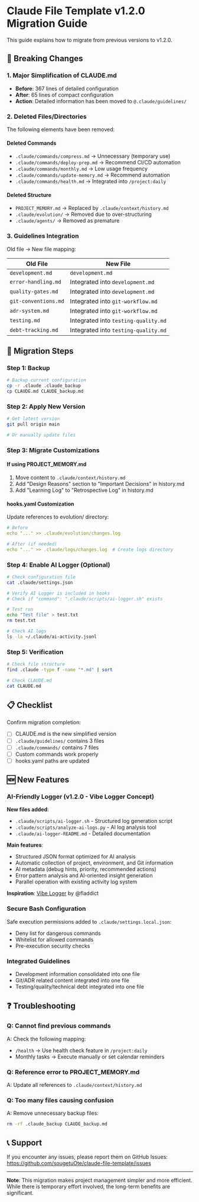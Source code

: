 # Claude File Template v1.2.0 Migration Guide

This guide explains how to migrate from previous versions to v1.2.0.

## 🚨 Breaking Changes

### 1. Major Simplification of CLAUDE.md
- **Before**: 367 lines of detailed configuration
- **After**: 65 lines of compact configuration
- **Action**: Detailed information has been moved to `@.claude/guidelines/`

### 2. Deleted Files/Directories
The following elements have been removed:

#### Deleted Commands
- `.claude/commands/compress.md` → Unnecessary (temporary use)
- `.claude/commands/deploy-prep.md` → Recommend CI/CD automation
- `.claude/commands/monthly.md` → Low usage frequency
- `.claude/commands/update-memory.md` → Recommend automation
- `.claude/commands/health.md` → Integrated into `/project:daily`

#### Deleted Structure
- `PROJECT_MEMORY.md` → Replaced by `.claude/context/history.md`
- `.claude/evolution/` → Removed due to over-structuring
- `.claude/agents/` → Removed as premature

### 3. Guidelines Integration
Old file → New file mapping:

| Old File | New File |
|----------|----------|
| `development.md` | `development.md` |
| `error-handling.md` | Integrated into `development.md` |
| `quality-gates.md` | Integrated into `development.md` |
| `git-conventions.md` | Integrated into `git-workflow.md` |
| `adr-system.md` | Integrated into `git-workflow.md` |
| `testing.md` | Integrated into `testing-quality.md` |
| `debt-tracking.md` | Integrated into `testing-quality.md` |

## 🔧 Migration Steps

### Step 1: Backup
```bash
# Backup current configuration
cp -r .claude .claude_backup
cp CLAUDE.md CLAUDE_backup.md
```

### Step 2: Apply New Version
```bash
# Get latest version
git pull origin main

# Or manually update files
```

### Step 3: Migrate Customizations

#### If using PROJECT_MEMORY.md
1. Move content to `.claude/context/history.md`
2. Add "Design Reasons" section to "Important Decisions" in history.md
3. Add "Learning Log" to "Retrospective Log" in history.md

#### hooks.yaml Customization
Update references to evolution/ directory:
```yaml
# Before
echo "..." >> .claude/evolution/changes.log

# After (if needed)
echo "..." >> .claude/logs/changes.log  # Create logs directory
```

### Step 4: Enable AI Logger (Optional)
```bash
# Check configuration file
cat .claude/settings.json

# Verify AI Logger is included in hooks
# Check if "command": ".claude/scripts/ai-logger.sh" exists

# Test run
echo "Test file" > test.txt
rm test.txt

# Check AI logs
ls -la ~/.claude/ai-activity.jsonl
```

### Step 5: Verification
```bash
# Check file structure
find .claude -type f -name "*.md" | sort

# Check CLAUDE.md
cat CLAUDE.md
```

## 📋 Checklist

Confirm migration completion:
- [ ] CLAUDE.md is the new simplified version
- [ ] `.claude/guidelines/` contains 3 files
- [ ] `.claude/commands/` contains 7 files
- [ ] Custom commands work properly
- [ ] hooks.yaml paths are updated

## 🆕 New Features

### AI-Friendly Logger (v1.2.0 - Vibe Logger Concept)
**New files added**:
- `.claude/scripts/ai-logger.sh` - Structured log generation script
- `.claude/scripts/analyze-ai-logs.py` - AI log analysis tool
- `.claude/ai-logger-README.md` - Detailed documentation

**Main features**:
- Structured JSON format optimized for AI analysis
- Automatic collection of project, environment, and Git information
- AI metadata (debug hints, priority, recommended actions)
- Error pattern analysis and AI-oriented insight generation
- Parallel operation with existing activity log system

**Inspiration**: [Vibe Logger](https://github.com/fladdict/vibe-logger) by @fladdict

### Secure Bash Configuration
Safe execution permissions added to `.claude/settings.local.json`:
- Deny list for dangerous commands
- Whitelist for allowed commands
- Pre-execution security checks

### Integrated Guidelines
- Development information consolidated into one file
- Git/ADR related content integrated into one file
- Testing/quality/technical debt integrated into one file

## ❓ Troubleshooting

### Q: Cannot find previous commands
A: Check the following mapping:
- `/health` → Use health check feature in `/project:daily`
- Monthly tasks → Execute manually or set calendar reminders

### Q: Reference error to PROJECT_MEMORY.md
A: Update all references to `.claude/context/history.md`

### Q: Too many files causing confusion
A: Remove unnecessary backup files:
```bash
rm -rf .claude_backup CLAUDE_backup.md
```

## 📞 Support

If you encounter any issues, please report them on GitHub Issues:
https://github.com/sougetuOte/claude-file-template/issues

---

**Note**: This migration makes project management simpler and more efficient. While there is temporary effort involved, the long-term benefits are significant.